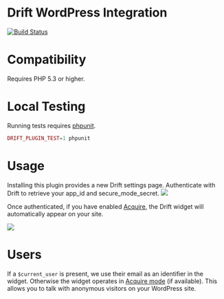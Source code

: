 # Drift WordPress Integration

[![Build Status](https://travis-ci.org/driftt/drift-wordpress.svg?branch=master)](https://travis-ci.org/driftt/drift-wordpress)

# Compatibility

Requires PHP 5.3 or higher.

# Local Testing

Running tests requires [phpunit](https://phpunit.de/).

```php
DRIFT_PLUGIN_TEST=1 phpunit
```

# Usage

Installing this plugin provides a new Drift settings page.
Authenticate with Drift to retrieve your app_id and secure_mode_secret.
<img src="https://raw.githubusercontent.com/drift/drift-wordpress/master/screenshots/settings_not_auth.png"/>

Once authenticated, if you have enabled [Acquire](https://www.drift.io/live-chat), the Drift widget will automatically appear on your site.

<img src="https://raw.githubusercontent.com/drift/drift-wordpress/master/screenshots/settings_auth.png"/>

# Users

If a `$current_user` is present, we use their email as an identifier in the widget.
Otherwise the widget operates in [Acquire mode](https://www.drift.com/live-chat) (if available). This allows you to talk with anonymous visitors on your WordPress site.

